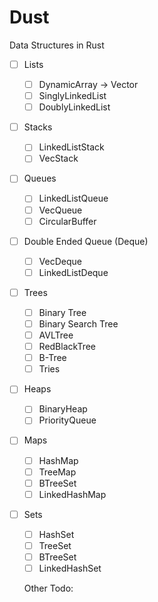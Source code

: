 # Dust

Data Structures in Rust

- [ ] Lists
  - [ ] DynamicArray -> Vector
  - [ ] SinglyLinkedList
  - [ ] DoublyLinkedList
- [ ] Stacks
  - [ ] LinkedListStack
  - [ ] VecStack
- [ ] Queues
  - [ ] LinkedListQueue
  - [ ] VecQueue
  - [ ] CircularBuffer
- [ ] Double Ended Queue (Deque)
  - [ ] VecDeque
  - [ ] LinkedListDeque
- [ ] Trees
  - [ ] Binary Tree
  - [ ] Binary Search Tree
  - [ ] AVLTree
  - [ ] RedBlackTree
  - [ ] B-Tree
  - [ ] Tries
- [ ] Heaps
  - [ ] BinaryHeap
  - [ ] PriorityQueue
- [ ] Maps
  - [ ] HashMap
  - [ ] TreeMap
  - [ ] BTreeSet
  - [ ] LinkedHashMap
- [ ] Sets

  - [ ] HashSet
  - [ ] TreeSet
  - [ ] BTreeSet
  - [ ] LinkedHashSet

  Other Todo:
